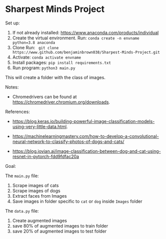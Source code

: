 # Sharpest Minds Project

Set up:

1. If not already installed:
https://www.anaconda.com/products/individual
2. Create the virtual environment.
Run: ```conda create -n envname python=3.8 anaconda ```
3. Clone
Run: ``` git clone https://www.github.com/benjaminbrown038/Sharpest-Minds-Project.git```
4. Activate:
```conda activate envname```
5. Install packages:
```pip install requirements.txt ```
6. Run program:
```python3 main.py```

This will create a folder with the class of images. 

Notes:
  - Chromedrivers can be found at https://chromedriver.chromium.org/downloads.

References:

  - https://blog.keras.io/building-powerful-image-classification-models-using-very-little-data.html.

  -  https://machinelearningmastery.com/how-to-develop-a-convolutional-neural-network-to-classify-photos-of-dogs-and-cats/
  
  - https://blog.jovian.ai/image-classification-between-dog-and-cat-using-resnet-in-pytorch-fdd9fdfac20a




Goal:

The ```main.py``` file:

1. Scrape images of cats
2. Scrape images of dogs
3. Extract faces from Images
4. Save images in folder specific to ```cat``` or ```dog``` inside ```Images``` folder

The ```data.py``` file:

1. Create augmented images
2. save 80% of augmented images to train folder
3. save 20% of augmented images to test folder
